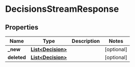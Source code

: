 

# DecisionsStreamResponse


## Properties

| Name | Type | Description | Notes |
|------------ | ------------- | ------------- | -------------|
|**_new** | [**List&lt;Decision&gt;**](Decision.md) |  |  [optional] |
|**deleted** | [**List&lt;Decision&gt;**](Decision.md) |  |  [optional] |



